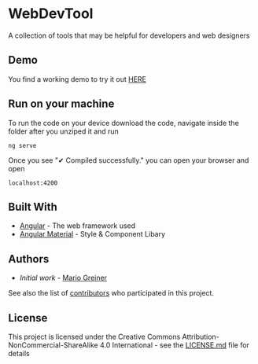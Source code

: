 # WebDevTool

A collection of tools that may be helpful for developers and web designers

## Demo

You find a working demo to try it out [HERE]([https://angular.io/](https://webdevtools.greiner-mario.at/))

## Run on your machine

To run the code on your device download the code, navigate inside the folder after you unziped it and run

```
ng serve
```

Once you see "✔ Compiled successfully." you can open your browser and open 

```
localhost:4200
```

## Built With

* [Angular](https://angular.io/) - The web framework used
* [Angular Material](https://material.angular.io/) - Style & Component Libary

## Authors

* *Initial work* - [Mario Greiner](https://github.com/Mario-Greiner)

See also the list of [contributors](https://github.com/Mario-Greiner/WebDevTools/contributors) who participated in this project.

## License

This project is licensed under the Creative Commons Attribution-NonCommercial-ShareAlike 4.0 International - see the [LICENSE.md](LICENSE.md) file for details
